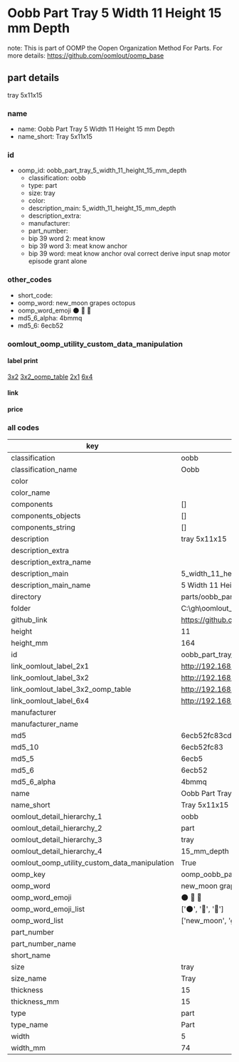 # Oobb Part Tray 5 Width 11 Height 15 mm Depth  

note: This is part of OOMP the Oopen Organization Method For Parts. For more details: https://github.com/oomlout/oomp_base

##  part details
  



tray 5x11x15



### name
* name: Oobb Part Tray 5 Width 11 Height 15 mm Depth
* name_short: Tray 5x11x15 
### id
* oomp_id: oobb_part_tray_5_width_11_height_15_mm_depth
  * classification: oobb
  * type: part
  * size: tray
  * color: 
  * description_main: 5_width_11_height_15_mm_depth
  * description_extra: 
  * manufacturer: 
  * part_number: 
  * bip 39 word 2: meat know
  * bip 39 word 3: meat know anchor
  * bip 39 word: meat know anchor oval correct derive input snap motor episode grant alone

### other_codes
* short_code: 
* oomp_word: new_moon grapes octopus
* oomp_word_emoji :new_moon: :grapes: :octopus:
* md5_6_alpha: 4bmmq
* md5_6: 6ecb52






### oomlout_oomp_utility_custom_data_manipulation
#### label print
[3x2](http://192.168.1.245:1112/?label=oomp%204bmmq)
[3x2_oomp_table](http://192.168.1.108:1112/?label=oomp%204bmmq)
[2x1](http://192.168.1.242:1112/?label=oomp%204bmmq)
[6x4](http://192.168.1.55:1112/?label=oomp%204bmmq)    

#### link

                              

#### price







### all codes 
| key | value |  
| --- | --- |  
| classification | oobb |  
| classification_name | Oobb |  
| color |  |  
| color_name |  |  
| components | [] |  
| components_objects | [] |  
| components_string | [] |  
| description | tray 5x11x15 |  
| description_extra |  |  
| description_extra_name |  |  
| description_main | 5_width_11_height_15_mm_depth |  
| description_main_name | 5 Width 11 Height 15 mm Depth |  
| directory | parts/oobb_part_tray_5_width_11_height_15_mm_depth |  
| folder | C:\gh\oomlout_oobb_version_4_generated_parts\parts\oobb_part_tray_5_width_11_height_15_mm_depth |  
| github_link | https://github.com/oomlout/oomlout_oomp_part_src/tree/main/parts/oobb_part_tray_5_width_11_height_15_mm_depth |  
| height | 11 |  
| height_mm | 164 |  
| id | oobb_part_tray_5_width_11_height_15_mm_depth |  
| link_oomlout_label_2x1 | http://192.168.1.242:1112/?label=oomp%204bmmq |  
| link_oomlout_label_3x2 | http://192.168.1.245:1112/?label=oomp%204bmmq |  
| link_oomlout_label_3x2_oomp_table | http://192.168.1.108:1112/?label=oomp%204bmmq |  
| link_oomlout_label_6x4 | http://192.168.1.55:1112/?label=oomp%204bmmq |  
| manufacturer |  |  
| manufacturer_name |  |  
| md5 | 6ecb52fc83cd4e94ed9849da10defc50 |  
| md5_10 | 6ecb52fc83 |  
| md5_5 | 6ecb5 |  
| md5_6 | 6ecb52 |  
| md5_6_alpha | 4bmmq |  
| name | Oobb Part Tray 5 Width 11 Height 15 mm Depth |  
| name_short | Tray 5x11x15  |  
| oomlout_detail_hierarchy_1 | oobb |  
| oomlout_detail_hierarchy_2 | part |  
| oomlout_detail_hierarchy_3 | tray |  
| oomlout_detail_hierarchy_4 | 15_mm_depth |  
| oomlout_oomp_utility_custom_data_manipulation | True |  
| oomp_key | oomp_oobb_part_tray_5_width_11_height_15_mm_depth |  
| oomp_word | new_moon grapes octopus |  
| oomp_word_emoji | :new_moon: :grapes: :octopus: |  
| oomp_word_emoji_list | [':new_moon:', ':grapes:', ':octopus:'] |  
| oomp_word_list | ['new_moon', 'grapes', 'octopus'] |  
| part_number |  |  
| part_number_name |  |  
| short_name |  |  
| size | tray |  
| size_name | Tray |  
| thickness | 15 |  
| thickness_mm | 15 |  
| type | part |  
| type_name | Part |  
| width | 5 |  
| width_mm | 74 |  
